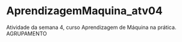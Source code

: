 # AprendizagemMaquina_atv04
Atividade da semana 4, curso Aprendizagem de Máquina na prática. AGRUPAMENTO
